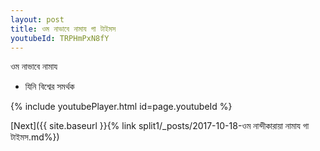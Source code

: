 ```yaml
---
layout: post
title: ওম নাভাবে নামায গা টাইমস
youtubeId: TRPHmPxN8fY
---
```

 
 
 ওম নাভাবে নামায  
 
 -  যিনি বিশ্বের সমর্থক 
 
  
 
  
 
 
 
 
 
 


{% include youtubePlayer.html id=page.youtubeId %}
 
[Next]({{ site.baseurl }}{% link  split1/_posts/2017-10-18-ওম নান্দীকারায়া নামায গা টাইমস.md%})
 
